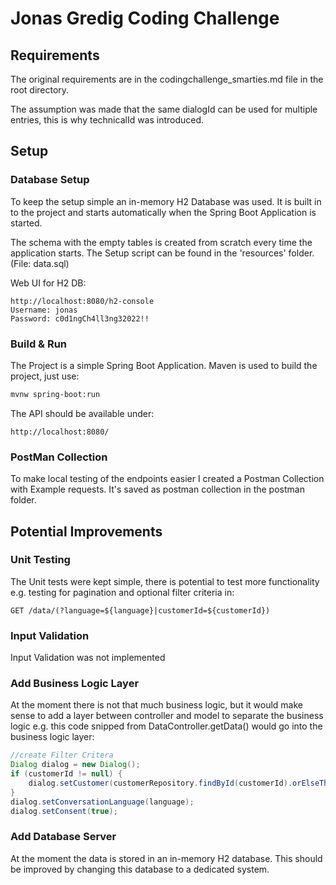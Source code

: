 # Jonas Gredig Coding Challenge
## Requirements
The original requirements are in the codingchallenge_smarties.md file in the root directory. 

The assumption was made that the same dialogId can be used for multiple entries, this is why technicalId was introduced.
## Setup

### Database Setup
To keep the setup simple an in-memory H2 Database was used. It is built in to the project and starts automatically when the Spring Boot Application is started. 

The schema with the empty tables is created from scratch every time the application starts. The Setup script can be found in the 'resources' folder. (File: data.sql) 


Web UI for H2 DB:
```URL
http://localhost:8080/h2-console
Username: jonas
Password: c0d1ngCh4ll3ng32022!!
```

### Build & Run
The Project is a simple Spring Boot Application. Maven is used to build the project, just use: 
```bash
mvnw spring-boot:run
```

The API should be available under:
```URL
http://localhost:8080/
```

### PostMan Collection
To make local testing of the endpoints easier I created  a Postman Collection with Example requests. It's saved as postman collection in the postman folder.

## Potential Improvements
### Unit Testing
The Unit tests were kept simple, there is potential to test more functionality e.g. testing for pagination and optional filter criteria in: 

```GET /data/(?language=${language}|customerId=${customerId})```

### Input Validation
Input Validation was not implemented

### Add Business Logic Layer 
At the moment there is not that much business logic, but it would make sense to add a layer between controller and model to separate the business logic e.g. this code snipped from DataController.getData() would go into the business logic layer:
```java
//create Filter Critera
Dialog dialog = new Dialog();
if (customerId != null) {
    dialog.setCustomer(customerRepository.findById(customerId).orElseThrow());
}
dialog.setConversationLanguage(language);
dialog.setConsent(true);
```

### Add Database Server
At the moment the data is stored in an in-memory H2 database. This should be improved by changing this database to a dedicated system.